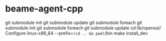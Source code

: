 # beame-agent-cpp

git submodule init
git submodule update
git submodule foreach git submodule init
git submodule foreach git submodule update
cd lib/openssl/ 
Configure linux-x86_64 --prefix=`(cd .. && pwd)`/bin
make install_dev
